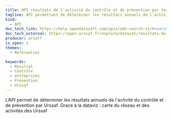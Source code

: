 ```yaml
---
title: API résultats de l'activité du contrôle et de prévention par les Urssaf
tagline: API permettant de déterminer les résultats annuels de l'activité du contrôle et de prévention par Urssaf.
kind:
  - API
doc_tech_link: https://help.opendatasoft.com/apis/ods-search-v1/#search-api-v1
doc_tech_external: https://open.urssaf.fr/explore/dataset/resultats-du-controle-par-les-urssaf/api/
producer: ursaff
is_open: 1
themes:
  - Référentiel

keywords:
  - Résultat
  - Contrôle
  - entreprises
  - Prévention
  - Urssaf
---
```


L’API permet de déterminer les résultats annuels de l'activité du contrôle et de prévention par Urssaf. Grace à la dataviz : carte du réseau et des activités des Urssaf
